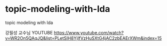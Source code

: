 # topic-modeling-with-lda

topic modeling with lda

강필성 교수님 YOUTUBE
https://www.youtube.com/watch?v=WR2On5QAqJQ&list=PLetSlH8YjIfVzHuSXtG4jAC2zbEAErXWm&index=15
